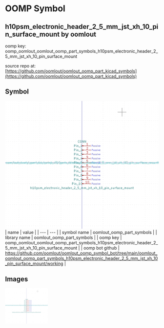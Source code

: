 # OOMP Symbol  
## h10psm_electronic_header_2_5_mm_jst_xh_10_pin_surface_mount  by oomlout  
  
oomp key: oomp_oomlout_oomlout_oomp_part_symbols_h10psm_electronic_header_2_5_mm_jst_xh_10_pin_surface_mount  
  
source repo at: [https://github.com/oomlout/oomlout_oomp_part_kicad_symbols](https://github.com/oomlout/oomlout_oomp_part_kicad_symbols)  
## Symbol  
  
[![working.png](working_600.png)](working.png)  
| name | value | 
| --- | --- | 
| symbol name | oomlout_oomp_part_symbols | 
| library name | oomlout_oomp_part_symbols | 
| oomp key | oomp_oomlout_oomlout_oomp_part_symbols_h10psm_electronic_header_2_5_mm_jst_xh_10_pin_surface_mount | 
| oomp bot github | https://github.com/oomlout/oomlout_oomp_symbol_bot/tree/main/oomlout_oomlout_oomp_part_symbols_h10psm_electronic_header_2_5_mm_jst_xh_10_pin_surface_mount/working | 
## Images  
  
[![working.png](working_140.png)](working.png)  
